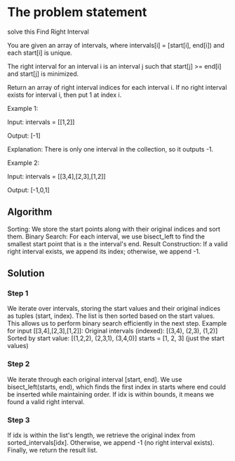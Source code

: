 # The problem statement

solve this Find Right Interval

You are given an array of intervals, where intervals[i] = [start[i], end[i]) and each start[i] is unique.

The right interval for an interval i is an interval j such that start[j] >= end[i] and start[j] is minimized.

Return an array of right interval indices for each interval i. If no right interval exists for interval i, then put 1 at index i.

Example 1:

Input: intervals = [[1,2]]

Output: [-1]

Explanation: There is only one interval in the collection, so it outputs -1.

Example 2:

Input: intervals = [[3,4],[2,3],[1,2]]

Output: [-1,0,1]

## Algorithm

Sorting: We store the start points along with their original indices and sort them.
Binary Search: For each interval, we use bisect_left to find the smallest start point that is ≥ the interval's end.
Result Construction: If a valid right interval exists, we append its index; otherwise, we append -1.

## Solution

### Step 1 

We iterate over intervals, storing the start values and their original indices as tuples (start, index).
The list is then sorted based on the start values.
This allows us to perform binary search efficiently in the next step.
Example for input [[3,4],[2,3],[1,2]]:
Original intervals (indexed): [(3,4), (2,3), (1,2)]
Sorted by start value: [(1,2,2), (2,3,1), (3,4,0)]
starts = [1, 2, 3] (just the start values)

### Step 2

We iterate through each original interval [start, end].
We use bisect_left(starts, end), which finds the first index in starts where end could be inserted while maintaining order.
If idx is within bounds, it means we found a valid right interval.

### Step 3

If idx is within the list's length, we retrieve the original index from sorted_intervals[idx].
Otherwise, we append -1 (no right interval exists).
Finally, we return the result list.



